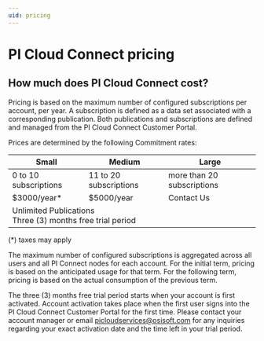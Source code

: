 ```yaml
---
uid: pricing
---
```


# PI Cloud Connect pricing

## How much does PI Cloud Connect cost?
 
Pricing is based on the maximum number of configured subscriptions per account, per year. A subscription is defined as a data set associated with a corresponding publication. Both publications and subscriptions are defined and managed from the PI Cloud Connect Customer Portal.
 
Prices are determined by the following Commitment rates:

<table><thead><tr><th>Small</th><th>Medium</th><th>Large</th>
  </tr></thead>
  <tbody><tr>
    <td>0 to 10 subscriptions</td><td>11 to 20 subscriptions</td><td>more than 20 subscriptions</td>
  </tr>    
  <tr>
    <td>$3000/year*</td><td>$5000/year</td><td>Contact Us</td>
  </tr>  
  <tr>
    <td colspan="3">Unlimited Publications</br>Three (3) months free trial period</td>
  </tr>
  </tbody></table>

(*) taxes may apply

The maximum number of configured subscriptions is aggregated across all users and all PI Connect nodes for each account. For the initial term, pricing is based on the anticipated usage for that term. For the following term, pricing is based on the actual consumption of the previous term.

The three (3) months free trial period starts when your account is first activated. Account activation takes place when the first user signs into the PI Cloud Connect Customer Portal for the first time. Please contact your account manager or email [picloudservices@osisoft.com](mailto:picloudservices@osisoft.com) for any inquiries regarding your exact activation date and the time left in your trial period.
